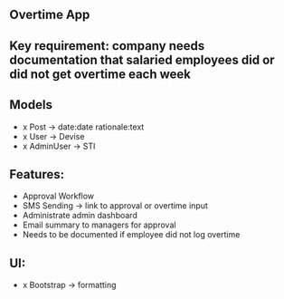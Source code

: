 ## Overtime App
 
 ## Key requirement: company needs documentation that salaried employees did or did not get overtime each week
 
 ## Models
- x Post -> date:date rationale:text
- x User -> Devise
- x AdminUser -> STI
 
 ## Features:
 - Approval Workflow
 - SMS Sending -> link to approval or overtime input
 - Administrate admin dashboard
 - Email summary to managers for approval
 - Needs to be documented if employee did not log overtime
 
 ## UI:
- x Bootstrap -> formatting